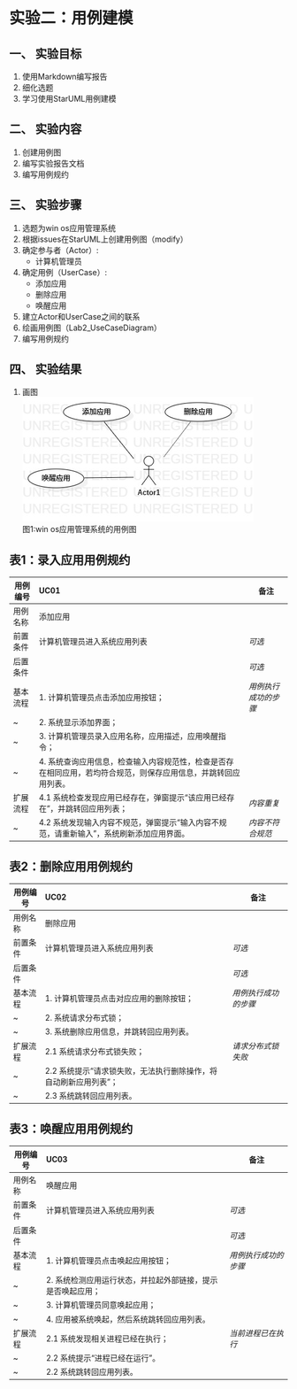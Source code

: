 # 实验二：用例建模  

## 一、 实验目标  

1. 使用Markdown编写报告
2. 细化选题
3. 学习使用StarUML用例建模

## 二、 实验内容  

1. 创建用例图
2. 编写实验报告文档
3. 编写用例规约

## 三、 实验步骤  

1. 选题为win os应用管理系统 
2. 根据issues在StarUML上创建用例图（modify）
3. 确定参与者（Actor）:  
      - 计算机管理员   
4. 确定用例（UserCase）:   
      - 添加应用
      - 删除应用
      - 唤醒应用
5. 建立Actor和UserCase之间的联系
6. 绘画用例图（Lab2_UseCaseDiagram）
7. 编写用例规约

## 四、 实验结果  

1. 画图  
![用例图](./modify.jpg)  
图1:win os应用管理系统的用例图

## 表1：录入应用用例规约  

用例编号  | UC01 | 备注  
-|:-|-  
用例名称  | 添加应用  |   
前置条件  | 计算机管理员进入系统应用列表    | *可选*   
后置条件  |  | *可选*   
基本流程  | 1. 计算机管理员点击添加应用按钮；  |*用例执行成功的步骤*    
~| 2. 系统显示添加界面；  |   
~| 3. 计算机管理员录入应用名称，应用描述，应用唤醒指令；  |   
~| 4. 系统查询应用信息，检查输入内容规范性，检查是否存在相同应用，若均符合规范，则保存应用信息，并跳转回应用列表。  |   
扩展流程  | 4.1 系统检查发现应用已经存在，弹窗提示“该应用已经存在”，并跳转回应用列表； |*内容重复*    
~| 4.2 系统发现输入内容不规范，弹窗提示“输入内容不规范，请重新输入”，系统刷新添加应用界面。  |*内容不符合规范*     

## 表2：删除应用用例规约  

用例编号  | UC02 | 备注  
-|:-|-  
用例名称  | 删除应用  |   
前置条件  | 计算机管理员进入系统应用列表    | *可选*   
后置条件  |      | *可选*   
基本流程  | 1. 计算机管理员点击对应应用的删除按钮；  |*用例执行成功的步骤*     
~| 2. 系统请求分布式锁；  |   
~| 3. 系统删除应用信息，并跳转回应用列表。  |   
扩展流程  | 2.1 系统请求分布式锁失败； |*请求分布式锁失败*    
~| 2.2 系统提示“请求锁失败，无法执行删除操作，将自动刷新应用列表”； | 
~| 2.3 系统跳转回应用列表。  | 

## 表3：唤醒应用用例规约  

用例编号  | UC03 | 备注  
-|:-|-  
用例名称  | 唤醒应用  |   
前置条件  | 计算机管理员进入系统应用列表    | *可选*   
后置条件  |      | *可选*   
基本流程  | 1. 计算机管理员点击唤起应用按钮；  |*用例执行成功的步骤*     
~| 2. 系统检测应用运行状态，并拉起外部链接，提示是否唤起应用；  |   
~| 3. 计算机管理员同意唤起应用；  |  
~| 4. 应用被系统唤起，然后系统跳转回应用列表。  |  
扩展流程  | 2.1 系统发现相关进程已经在执行； |*当前进程已在执行*    
~| 2.2 系统提示“进程已经在运行”。  |  
~| 2.2 系统跳转回应用列表。  |  
